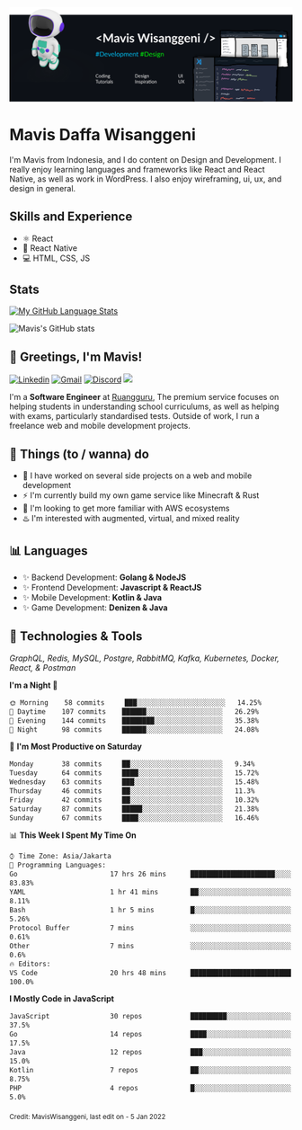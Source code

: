 ![Design and Development](https://github.com/maviswisanggeni/maviswisanggeni/blob/main/MavisWisanggeni.png)

# Mavis Daffa Wisanggeni
I'm Mavis from Indonesia, and I do content on Design and Development. I really enjoy learning languages and frameworks like React and React Native, as well as work in WordPress. I also enjoy wireframing, ui, ux, and design in general. 

## Skills and Experience
* ⚛ React
* 📱 React Native
* 💻 HTML, CSS, JS

## Stats
[![My GitHub Language Stats](https://github-readme-stats.vercel.app/api/top-langs/?username=maviswisanggeni&langs_count=5&theme=tokyonight)]()

![Mavis's GitHub stats](https://github-readme-stats.vercel.app/api?username=maviswisanggeni&show_icons=true&theme=tokyonight)

<!-- ## Examples of Work
<img src="https://github.com/adriantwarog/adriantwarog/blob/master/covid19.gif" width="512" > -->

<!-- Greetings -->
## 👋 Greetings, I'm Mavis!

<!-- Social Media -->
[![Linkedin](https://img.shields.io/badge/-maviswisanggeni-blue?style=flat&logo=Linkedin&logoColor=white)](https://www.linkedin.com/in/maviswisanggeni/)
[![Gmail](https://img.shields.io/badge/-maviswisanggeni22@gmail.com-c14438?style=flat&logo=Gmail&logoColor=white)](mailto:maviswisanggeni22@gmail.com)
[![Discord](https://img.shields.io/badge/-Chroma-5663F7?style=flat&logo=Discord&logoColor=white)](https://discord.gg/BUxraQ8)
![](https://komarev.com/ghpvc/?username=maviswisanggeni&label=Visitor&color=2bbc8a)

<!-- Introduction -->
I'm a **Software Engineer** at [Ruangguru](https://ruangguru.com), The premium service focuses on helping students in understanding school curriculums, as well as helping with exams, particularly standardised tests. Outside of work, I run a freelance web and mobile development projects.

## 📃 Things (to / wanna) do
- 🐝 I have worked on several side projects on a web and mobile development
- ⚡ I'm currently build my own game service like Minecraft & Rust
- 🌱 I'm looking to get more familiar with AWS ecosystems
- ♨️ I'm interested with augmented, virtual, and mixed reality

## 📊 Languages
- ✨ Backend Development: **Golang & NodeJS**
- ✨ Frontend Development: **Javascript & ReactJS**
- ✨ Mobile Development: **Kotlin & Java**
- ✨ Game Development: **Denizen & Java**

## 🔧 Technologies & Tools
*GraphQL, Redis, MySQL, Postgre, RabbitMQ, Kafka, Kubernetes, Docker, React, & Postman*

<!--START_SECTION:waka-->
**I'm a Night 🦉** 

```text
🌞 Morning    58 commits     ███░░░░░░░░░░░░░░░░░░░░░░   14.25% 
🌆 Daytime    107 commits    ██████░░░░░░░░░░░░░░░░░░░   26.29% 
🌃 Evening    144 commits    ████████░░░░░░░░░░░░░░░░░   35.38% 
🌙 Night      98 commits     ██████░░░░░░░░░░░░░░░░░░░   24.08%
```
📅 **I'm Most Productive on Saturday** 

```text
Monday       38 commits     ██░░░░░░░░░░░░░░░░░░░░░░░   9.34% 
Tuesday      64 commits     ████░░░░░░░░░░░░░░░░░░░░░   15.72% 
Wednesday    63 commits     ███░░░░░░░░░░░░░░░░░░░░░░   15.48% 
Thursday     46 commits     ██░░░░░░░░░░░░░░░░░░░░░░░   11.3% 
Friday       42 commits     ██░░░░░░░░░░░░░░░░░░░░░░░   10.32% 
Saturday     87 commits     █████░░░░░░░░░░░░░░░░░░░░   21.38% 
Sunday       67 commits     ████░░░░░░░░░░░░░░░░░░░░░   16.46%
```


📊 **This Week I Spent My Time On** 

```text
⌚︎ Time Zone: Asia/Jakarta
💬 Programming Languages: 
Go                       17 hrs 26 mins      █████████████████████░░░░   83.83% 
YAML                     1 hr 41 mins        ██░░░░░░░░░░░░░░░░░░░░░░░   8.11% 
Bash                     1 hr 5 mins         █░░░░░░░░░░░░░░░░░░░░░░░░   5.26% 
Protocol Buffer          7 mins              ░░░░░░░░░░░░░░░░░░░░░░░░░   0.61% 
Other                    7 mins              ░░░░░░░░░░░░░░░░░░░░░░░░░   0.6%
🔥 Editors: 
VS Code                  20 hrs 48 mins      █████████████████████████   100.0%
```

**I Mostly Code in JavaScript** 

```text
JavaScript               30 repos            █████████░░░░░░░░░░░░░░░░   37.5% 
Go                       14 repos            ████░░░░░░░░░░░░░░░░░░░░░   17.5% 
Java                     12 repos            ███░░░░░░░░░░░░░░░░░░░░░░   15.0% 
Kotlin                   7 repos             ██░░░░░░░░░░░░░░░░░░░░░░░   8.75% 
PHP                      4 repos             █░░░░░░░░░░░░░░░░░░░░░░░░   5.0%
```



<!--END_SECTION:waka-->

<sub>Credit: MavisWisanggeni, last edit on - 5 Jan 2022</sub>
